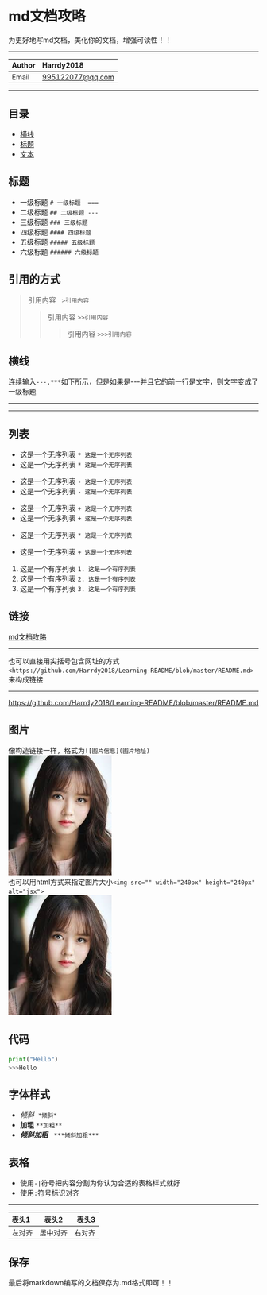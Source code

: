 md文档攻略
===
为更好地写md文档，美化你的文档，增强可读性！！
***
|Author|Harrdy2018|
|:---|:---|
|Email|995122077@qq.com|
***


## 目录
* [横线](#横线)
* [标题](#标题)
* [文本](#文本)

## 标题
* 一级标题 `# 一级标题  ===`
* 二级标题 `## 二级标题 ---`
* 三级标题 `### 三级标题`
* 四级标题 `#### 四级标题`
* 五级标题 `##### 五级标题`
* 六级标题 `###### 六级标题`
## 引用的方式
>引用内容   `>引用内容`
>>引用内容  `>>引用内容`
>>>引用内容  `>>>引用内容`
## 横线
连续输入`---,***`如下所示，但是如果是---并且它的前一行是文字，则文字变成了一级标题
***
---
## 列表
* 这是一个无序列表 `* 这是一个无序列表`
* 这是一个无序列表 `* 这是一个无序列表`

- 这是一个无序列表 `- 这是一个无序列表`
- 这是一个无序列表 `- 这是一个无序列表`

+ 这是一个无序列表 `+ 这是一个无序列表`
+ 这是一个无序列表 `+ 这是一个无序列表`

* 这是一个无序列表 `* 这是一个无序列表`
+ 这是一个无序列表 `+ 这是一个无序列表`

1. 这是一个有序列表 `1. 这是一个有序列表`
2. 这是一个有序列表 `2. 这是一个有序列表`
3. 这是一个有序列表 `3. 这是一个有序列表`
## 链接
[md文档攻略](https://github.com/Harrdy2018/Learning-README/blob/master/README.md)
***
也可以直接用尖括号包含网址的方式`<https://github.com/Harrdy2018/Learning-README/blob/master/README.md>`来构成链接
***
<https://github.com/Harrdy2018/Learning-README/blob/master/README.md>
## 图片
像构造链接一样，格式为`![图片信息](图片地址)`<br>
![金所炫](https://github.com/Harrdy2018/Learning-README/blob/master/jsx.jpg)<br>
也可以用html方式来指定图片大小`<img src="" width="240px" height="240px" alt="jsx">`<br>
<img src="https://github.com/Harrdy2018/Learning-README/blob/master/jsx.jpg" width="208px" height="242px" alt="金所炫">
## 代码
```python
print("Hello")
>>>Hello
```
## 字体样式
* *倾斜*  `*倾斜*`
* **加粗** `**加粗**`
* ***倾斜加粗***   `***倾斜加粗***`
## 表格
* 使用`-|`符号把内容分割为你认为合适的表格样式就好
* 使用`:`符号标识对齐
***
|表头1|表头2|表头3|
|:---|:---:|---:|
|左对齐|居中对齐|右对齐|
## 保存
最后将markdown编写的文档保存为.md格式即可！！
